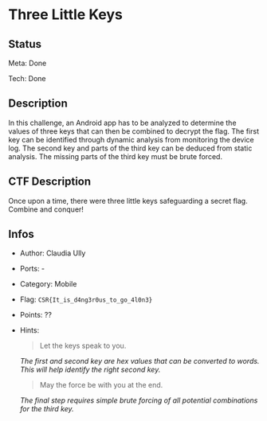 # Three Little Keys

## Status

Meta: Done

Tech: Done

## Description

In this challenge, an Android app has to be analyzed to determine the values of three keys that can then be combined to decrypt the flag. The first key can be identified through dynamic analysis from monitoring the device log. The second key and parts of the third key can be deduced from static analysis. The missing parts of the third key must be brute forced.

## CTF Description

Once upon a time, there were three little keys safeguarding a secret flag. Combine and conquer!

## Infos

- Author: Claudia Ully
- Ports: -
- Category: Mobile
- Flag: `CSR{It_is_d4ng3r0us_to_go_4l0n3}`
- Points: ??
- Hints:
  > Let the keys speak to you.
  
  *The first and second key are hex values that can be converted to words. This will help  identify the right second key.*
  
  > May the force be with you at the end.
  
  *The final step requires simple brute forcing of all potential combinations for the third key.*
